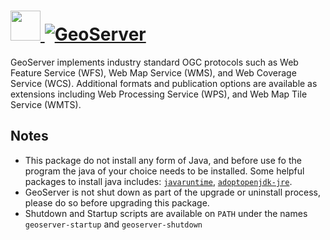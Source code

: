 # [<img src="https://cdn.jsdelivr.net/gh/AdmiringWorm/chocolatey-packages@36b9d155c51c8558d7c29dab84b293603212a215/icons/geoserver.png" height="48" width="48" /> ![GeoServer](https://img.shields.io/chocolatey/v/geoserver.svg?label=GeoServer&style=for-the-badge)](https://chocolatey.org/packages/geoserver)

GeoServer implements industry standard OGC protocols such as Web Feature Service (WFS), Web Map Service (WMS), and Web Coverage Service (WCS). Additional formats and publication options are available as extensions including Web Processing Service (WPS), and Web Map Tile Service (WMTS).

## Notes

- This package do not install any form of Java, and before use fo the program the java of your choice needs to be installed.
  Some helpful packages to install java includes: [`javaruntime`](https://chocolatey.org/packages/javaruntime), [`adoptopenjdk-jre`](https://chocolatey.org/packages/adoptopenjdkjre).
- GeoServer is not shut down as part of the upgrade or uninstall process, please do so before upgrading this package.
- Shutdown and Startup scripts are available on `PATH` under the names `geoserver-startup` and `geoserver-shutdown`
